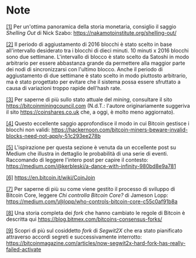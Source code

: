 # Note

<a name="l1"></a> [[1]](ch001-what-is-bitcoin.md#r1) Per un'ottima panoramica della storia monetaria, consiglio il saggio *Shelling Out* di Nick Szabo: <https://nakamotoinstitute.org/shelling-out/>

<a name="l2"></a> [[2]](ch004-mining.md#r2) Il periodo di aggiustamento di 2016 blocchi è stato scelto in base all'intervallo desiderato tra i blocchi di dieci minuti. 10 minuti x 2016 blocchi sono due settimane. L'intervallo di blocco è stato scelto da Satoshi in modo arbitrario per essere abbastanza grande da permettere alla maggior parte dei nodi di sincronizzarsi con l'ultimo blocco. Anche il periodo di aggiustamento di due settimane è stato scelto in modo piuttosto arbitrario, ma è stato progettato per evitare che il sistema possa essere sfruttato a causa di variazioni troppo rapide dell'hash rate.

<a name="l3"></a> [[3]](ch004-mining.md#r3) Per saperne di più sullo stato attuale del *mining*, consultare il sito <https://bitcoinminingcouncil.com> (N.d.T.: l'autore originariamente suggeriva il sito <https://coinshares.co.uk> che, a oggi, è molto meno aggiornato).

<a name="l4"></a> [[4]](ch005-securing-the-ledger.md#r4) Questo eccellente saggio approfondisce il modo in cui Bitcoin gestisce i blocchi non validi: <https://hackernoon.com/bitcoin-miners-beware-invalid-blocks-need-not-apply-51c293ee278b>

<a name="l5"></a> [[5]](ch007-accounts-without-identity.md#r5) L'ispirazione per questa sezione è venuta da un eccellente post su Medium che illustra in dettaglio le probabilità di una serie di eventi. Raccomando di leggere l'intero post per capire il contesto: <https://medium.com/@kerbleski/a-dance-with-infinity-980bd8e9a781>

<a name="l6"></a> [[6]](ch007-accounts-without-identity.md#r6) <https://en.bitcoin.it/wiki/CoinJoin>

<a name="l7"></a> [[7]](ch008-who-makes-the-rules.md#r7) Per saperne di più su come viene gestito il processo di sviluppo di Bitcoin Core, leggere *Chi controlla Bitcoin Core?* di Jameson Lopp: <https://medium.com/\@lopp/who-controls-bitcoin-core-c55c0af91b8a>

<a name="l8"></a> [[8]](ch008-who-makes-the-rules.md#r8) Una storia completa dei *fork* che hanno cambiato le regole di Bitcoin è descritta qui <https://blog.bitmex.com/bitcoins-consensus-forks/>

<a name="l9"></a> [[9]](ch009-whats-next.md#r9) Scopri di più sul cosiddetto *fork* di *Segwit2X* che era stato pianificato attraverso accordi segreti e successivamente interrotto: <https://bitcoinmagazine.com/articles/now-segwit2x-hard-fork-has-really-failed-activate>
